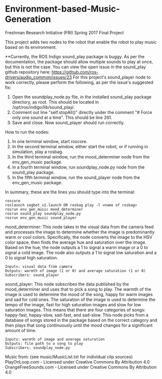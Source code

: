 # Environment-based-Music-Generation
Freshman Research Initiative (FRI) Spring 2017 Final Project

This project adds two nodes to the robot that enable the robot to play music based on its environment.

**Currently, the ROS Indigo sound\_play package is buggy. As per the documentation, the package should allow multiple sounds to play at once, but this is not the case. You can view the open issue in the sound\_play github repository here:
	https://github.com/ros-drivers/audio_common/issues/23
For this project's sound_player node to work correctly, please perform the following, as per the issue's suggested fix:
1. Open the soundplay\_node.py file, in the installed sound_play package directory, as root. This should be located in /opt/ros/indigo/lib/sound\_play/.
2. Comment out line "self.stopAll()" directly under the comment "# Force only one sound at a time". This should be line 261.
3. Save and close. Now sound_player should run correctly.

How to run the nodes:
1. In one terminal window, start roscore.
2. In the second terminal window, either start the robot, or if running in simulation, play a rosbag.
3. In the third terminal window, run the mood\_determiner node from the env\_gen\_music package.
4. In a fourth terminal window, run soundplay\_node.py node from the sound\_play package.
5. In the fifth terminal window, run the sound\_player node from the env\_gen\_music package.

In summary, these are the lines you should type into the terminal:

	roscore
	roslaunch segbot_v2.launch OR rosbag play -l <name of rosbag>
	rosrun env_gen_music mood_determiner
	rosrun sound_play soundplay_node.py
	rosrun env_gen_music sound_player

mood\_determiner:
This node takes in the visual data from the camera feed and processes the image to determine
whether the image is predominantly warm or cool colors. Specifically, the node converts the image
to the HSV color space, then finds the average hue and saturation over the image. Based on the hue,
the node outputs a 1 to signal a warm image or a 0 to signal a cold image. The node also outputs
a 1 to signal low saturation and a 0 to signal high saturation.

	Inputs: visual data from camera
	Outputs: warmth of image (1 or 0) and average saturation (1 or 0)
	Subscribers: sound_player

sound\_player:
This node subscribes the data published by the mood\_determiner and uses that to pick a song to play.
The warmth of the image is used to determine the mood of the song, happy for warm images and sad for
cold ones. The saturation of the image is used to determine the tempo of the image, fast for high
saturation images and slow for low saturation images. This means that there are four categories of songs:
happy-fast, happy-slow, sad-fast, and sad-slow. This node picks from a database of songs stored in the
package based on the correct category and then plays that song continuously until the mood changes
for a significant amount of time.

	Inputs: warmth of image and average saturation
	Outputs: file path to a song to play
	Subscribers: soundplay_node.py


Music from: (see music/MusicList.txt for individual clip sources)
PlayOnLoop.com - Licensed under Creative Commons By Attribution 4.0
OrangeFreeSounds.com - Licensed under Creative Commons By Attribution 4.0
